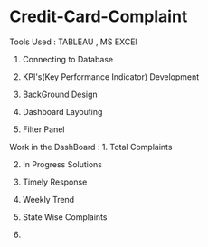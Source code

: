 # Credit-Card-Complaint

Tools Used : TABLEAU , MS EXCEl

1. Connecting to Database

2. KPI's(Key Performance Indicator) Development 

3. BackGround Design

4. Dashboard Layouting

5. Filter Panel


Work in the DashBoard :  1. Total Complaints

2. In Progress Solutions

3. Timely Response

4. Weekly Trend

5. State Wise Complaints

6. 
